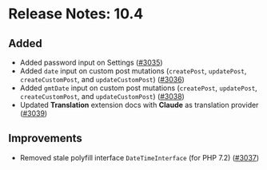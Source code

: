 # Release Notes: 10.4

## Added

- Added password input on Settings ([#3035](https://github.com/GatoGraphQL/GatoGraphQL/pull/3035))
- Added `date` input on custom post mutations (`createPost`, `updatePost`, `createCustomPost`, and `updateCustomPost`) ([#3036](https://github.com/GatoGraphQL/GatoGraphQL/pull/3036))
- Added `gmtDate` input on custom post mutations (`createPost`, `updatePost`, `createCustomPost`, and `updateCustomPost`) ([#3038](https://github.com/GatoGraphQL/GatoGraphQL/pull/3038))
- Updated **Translation** extension docs with **Claude** as translation provider ([#3039](https://github.com/GatoGraphQL/GatoGraphQL/pull/3039))

## Improvements

- Removed stale polyfill interface `DateTimeInterface` (for PHP 7.2) ([#3037](https://github.com/GatoGraphQL/GatoGraphQL/pull/3037))
